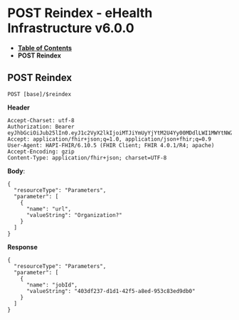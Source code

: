 # POST Reindex - eHealth Infrastructure v6.0.0

* [**Table of Contents**](toc.md)
* **POST Reindex**

## POST Reindex

`POST [base]/$reindex`

**Header**

```
Accept-Charset: utf-8
Authorization: Bearer eyJhbGciOiJub25lIn0.eyJ1c2VyX2lkIjoiMTJiYmUyYjYtM2U4Yy00MDdlLWI1MWYtNWZiNGM3Y2E3YzIwIiwicmVhbG1fYWNjZXNzIjp7InJvbGVzIjpbIiR0ZXN0LW9ubHktY3JlYXRlIiwiJHJlaW5kZXgiXX0sInVzZXJfdHlwZSI6IlNZU1RFTSJ9.
Accept: application/fhir+json;q=1.0, application/json+fhir;q=0.9
User-Agent: HAPI-FHIR/6.10.5 (FHIR Client; FHIR 4.0.1/R4; apache)
Accept-Encoding: gzip
Content-Type: application/fhir+json; charset=UTF-8

```

**Body**:

```
{
  "resourceType": "Parameters",
  "parameter": [
    {
      "name": "url",
      "valueString": "Organization?"
    }
  ]
}

```

**Response**

```
{
  "resourceType": "Parameters",
  "parameter": [
    {
      "name": "jobId",
      "valueString": "403df237-d1d1-42f5-a8ed-953c83ed9db0"
    }
  ]
}

```

